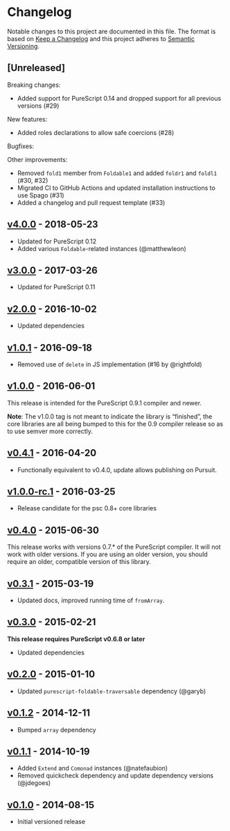 # Changelog

Notable changes to this project are documented in this file. The format is based on [Keep a Changelog](https://keepachangelog.com/en/1.0.0/) and this project adheres to [Semantic Versioning](https://semver.org/spec/v2.0.0.html).

## [Unreleased]

Breaking changes:
- Added support for PureScript 0.14 and dropped support for all previous versions (#29)

New features:
- Added roles declarations to allow safe coercions (#28)

Bugfixes:

Other improvements:
- Removed `fold1` member from `Foldable1` and added `foldr1` and `foldl1` (#30, #32)
- Migrated CI to GitHub Actions and updated installation instructions to use Spago (#31)
- Added a changelog and pull request template (#33)

## [v4.0.0](https://github.com/purescript/purescript-lazy/releases/tag/v4.0.0) - 2018-05-23

- Updated for PureScript 0.12
- Added various `Foldable`-related instances (@matthewleon)

## [v3.0.0](https://github.com/purescript/purescript-lazy/releases/tag/v3.0.0) - 2017-03-26

- Updated for PureScript 0.11

## [v2.0.0](https://github.com/purescript/purescript-lazy/releases/tag/v2.0.0) - 2016-10-02

- Updated dependencies

## [v1.0.1](https://github.com/purescript/purescript-lazy/releases/tag/v1.0.1) - 2016-09-18

- Removed use of `delete` in JS implementation (#16 by @rightfold)

## [v1.0.0](https://github.com/purescript/purescript-lazy/releases/tag/v1.0.0) - 2016-06-01

This release is intended for the PureScript 0.9.1 compiler and newer.

**Note**: The v1.0.0 tag is not meant to indicate the library is “finished”, the core libraries are all being bumped to this for the 0.9 compiler release so as to use semver more correctly.

## [v0.4.1](https://github.com/purescript/purescript-lazy/releases/tag/v0.4.1) - 2016-04-20

- Functionally equivalent to v0.4.0, update allows publishing on Pursuit.

## [v1.0.0-rc.1](https://github.com/purescript/purescript-lazy/releases/tag/v1.0.0-rc.1) - 2016-03-25

- Release candidate for the psc 0.8+ core libraries

## [v0.4.0](https://github.com/purescript/purescript-lazy/releases/tag/v0.4.0) - 2015-06-30

This release works with versions 0.7.\* of the PureScript compiler. It will not work with older versions. If you are using an older version, you should require an older, compatible version of this library.

## [v0.3.1](https://github.com/purescript/purescript-lazy/releases/tag/v0.3.1) - 2015-03-19

- Updated docs, improved running time of `fromArray`.

## [v0.3.0](https://github.com/purescript/purescript-lazy/releases/tag/v0.3.0) - 2015-02-21

**This release requires PureScript v0.6.8 or later**

- Updated dependencies

## [v0.2.0](https://github.com/purescript/purescript-lazy/releases/tag/v0.2.0) - 2015-01-10

- Updated `purescript-foldable-traversable` dependency (@garyb)

## [v0.1.2](https://github.com/purescript/purescript-lazy/releases/tag/v0.1.2) - 2014-12-11

- Bumped `array` dependency

## [v0.1.1](https://github.com/purescript/purescript-lazy/releases/tag/v0.1.1) - 2014-10-19

- Added `Extend` and `Comonad` instances (@natefaubion)
- Removed quickcheck dependency and update dependency versions (@jdegoes)

## [v0.1.0](https://github.com/purescript/purescript-lazy/releases/tag/v0.1.0) - 2014-08-15

- Initial versioned release
